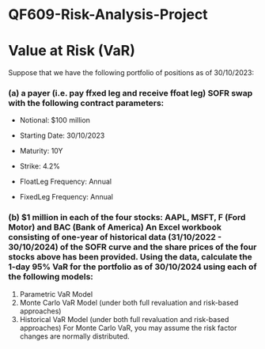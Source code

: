 # QF609-Risk-Analysis-Project
# Value at Risk (VaR)

Suppose that we have the following portfolio of positions as of 30/10/2023:

### (a) a payer (i.e. pay ffxed leg and receive ffoat leg) SOFR swap with the following contract parameters:

* Notional: $100 million

* Starting Date: 30/10/2023

* Maturity: 10Y

* Strike: 4.2%

* FloatLeg Frequency: Annual

* FixedLeg Frequency: Annual
  
### (b) $1 million in each of the four stocks: AAPL, MSFT, F (Ford Motor) and BAC (Bank of America) An Excel workbook consisting of one-year of historical data (31/10/2022 - 30/10/2024) of the SOFR curve and the share prices of the four stocks above has been provided. Using the data, calculate the 1-day 95% VaR for the portfolio as of 30/10/2024 using each of the following models:
1. Parametric VaR Model
2. Monte Carlo VaR Model (under both full revaluation and risk-based approaches)
3. Historical VaR Model (under both full revaluation and risk-based approaches)
For Monte Carlo VaR, you may assume the risk factor changes are normally distributed.
